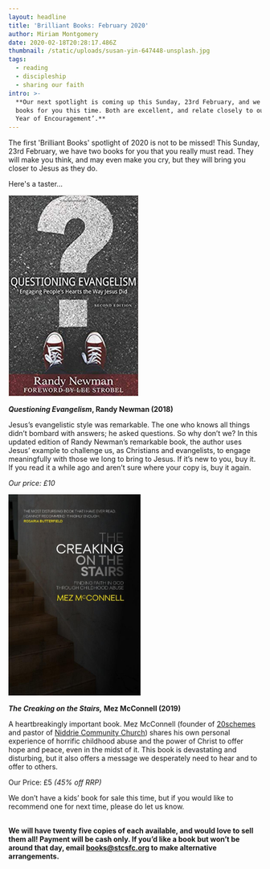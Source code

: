 ```yaml
---
layout: headline
title: 'Brilliant Books: February 2020'
author: Miriam Montgomery
date: 2020-02-18T20:28:17.486Z
thumbnail: /static/uploads/susan-yin-647448-unsplash.jpg
tags:
  - reading
  - discipleship
  - sharing our faith
intro: >-
  **Our next spotlight is coming up this Sunday, 23rd February, and we have two
  books for you this time. Both are excellent, and relate closely to our ‘2020
  Year of Encouragement’.**
---
```

The first 'Brilliant Books' spotlight of 2020 is not to be missed! This Sunday, 23rd February, we have two books for you that you really must read. They will make you think, and may even make you cry, but they will bring you closer to Jesus as they do.

Here's a taster...

<img 
class="img-responsive"
style="max-height: 400px; width: auto;margin-right: auto;margin-left: auto;"
src="/static/uploads/questioning%20evangelism.jpg"
alt="Questioning Evangelism" 
/>

***Questioning Evangelism*, Randy Newman (2018)**

Jesus’s evangelistic style was remarkable. The one who knows all things didn’t bombard with answers; he asked questions. So why don’t we? In this updated edition of Randy Newman’s remarkable book, the author uses Jesus’ example to challenge us, as Christians and evangelists, to engage meaningfully with those we long to bring to Jesus. If it’s new to you, buy it. If you read it a while ago and aren’t sure where your copy is, buy it again.

*Our price: £10*

<img 
class="img-responsive"
style="max-height: 400px; width: auto;margin-right: auto;margin-left: auto;"
src="/static/uploads/the%20creaking%20on%20the%20stair.jpg"
alt="The Creaking on the Stairs" 
/>

***The Creaking on the Stairs,* Mez McConnell (2019)**

A heartbreakingly important book. Mez McConnell (founder of [20schemes](https://20schemes.com/) and pastor of [Niddrie Community Church](https://niddrie.org/)) shares his own personal experience of horrific childhood abuse and the power of Christ to offer hope and peace, even in the midst of it. This book is devastating and disturbing, but it also offers a message we desperately need to hear and to offer to others.

Our Price: £5 *(45% off RRP)*

We don’t have a kids’ book for sale this time, but if you would like to recommend one for next time, please do let us know.

**\
We will have twenty five copies of each available, and would love to sell them all! Payment will be cash only. If you’d like a book but won’t be around that day, email [books@stcsfc.org](mailto:books@stcsfc.org) to make alternative arrangements.**
